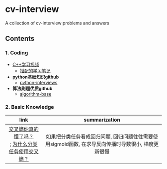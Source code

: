 # cv-interview
A collection of cv-interview problems and answers

## Contents
### 1. Coding
- [C++学习视频](https://www.bilibili.com/video/BV1et411b73Z?from=search&seid=18167644560005164073)
  - [搭配的学习笔记](https://blog.csdn.net/ClaireSy/article/details/108422945) 
- __python基础知识github__
  - [python-interviews](https://github.com/revotu/python-interviews)
- __算法刷题优质github__
  - [algorithm-base](https://github.com/chefyuan/algorithm-base)

### 2. Basic Knowledge

|    link    | summarization |
| :---: | :---: |
| [交叉熵你真的懂了吗？](https://zhuanlan.zhihu.com/p/61944055) <br> ; [为什么分类任务使用交叉熵？](https://zhuanlan.zhihu.com/p/104130889) | 如果把分类任务看成回归问题, 回归问题往往需要使用sigmoid函数, 在求导反向传播时导数很小, 梯度更新很慢|
